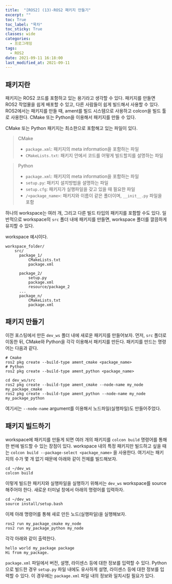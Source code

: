 ```yaml
---
title:  "[ROS2] (13)-ROS2 패키지 만들기"
excerpt: ""
toc: True
toc_label: "목차"
toc_sticky: True
classes: wide
categories:
  - 프로그래밍
tags:
  - ROS2
date: 2021-09-11 16:18:00
last_modified_at: 2021-09-11
---
```


## 패키지란
패키지는 ROS2 코드를 포함하고 있는 용기라고 생각할 수 있다. 패키지를 만들면 ROS2 작업물을 쉽게 배포할 수 있고, 다른 사람들이 쉽게 빌드해서 사용할 수 있다. ROS2에서는 패키지를 만들 때, ament를 빌드 시스템으로 사용하고 colcon을 빌드 툴로 사용한다. CMake 또는 Python을 이용해서 패키지를 만들 수 있다.

CMake 또는 Python 패키지는 최소한으로 포함해고 있는 파일이 있다.

> CMake
> - `package.xml`: 패키지의 meta information을 포함하는 파일
> - `CMakeLists.txt`: 패키지 안에서 코드를 어떻게 빌드할지를 설명하는 파일

> Python
> - `package.xml`: 패키지의 meta information을 포함하는 파일
> - `setup.py`: 패키지 설치방법을 설명하는 파일
> - `setup.cfg`: 패키지가 실행파일을 갖고 있을 때 필요한 파일
> - `/<package_name>`: 패키지와 이름이 같은 폴더이며, `__init__.py` 파일을 포함

하나의 workspace는 여러 개, 그리고 다른 빌드 타입의 패키지를 포함할 수도 있다. 일반적으로 workspace의 `src` 폴더 내에 패키지를 만들면, workspace 폴더를 깔끔하게 유지할 수 있다.

workspace 예시이다.
```
workspace_folder/
    src/
      package_1/
          CMakeLists.txt
          package.xml

      package_2/
          setup.py
          package.xml
          resource/package_2
      ...
      package_n/
          CMakeLists.txt
          package.xml
```

## 패키지 만들기
이전 포스팅에서 만든 `dev_ws` 폴더 내에 새로운 패키지를 만들어보자. 먼저, `src` 폴더로 이동한 뒤, CMake와 Python을 각각 이용해서 패키지를 만든다. 패키지를 만드는 명령어는 다음과 같다.

```
# Cmake
ros2 pkg create --build-type ament_cmake <package_name>
# Python
ros2 pkg create --build-type ament_python <package_name>
```

```
cd dev_ws/src
ros2 pkg create --build-type ament_cmake --node-name my_node my_package_cmake
ros2 pkg create --build-type ament_python --node-name my_node my_package_python
```

여기서는 `--node-name` argument를 이용해서 노드파일(실행파일)도 만들어주었다.

## 패키지 빌드하기
workspace에 패키지를 만들게 되면 여러 개의 패키지를 `colcon build` 명령어를 통해 한 번에 빌드할 수 있는 장점이 있다. workspace 내의 특정 패키지만 빌드하고 싶을 때는 `colcon build --package-select <package_name>` 을 사용한다. 여기서는 패키지의 수가 몇 개 없기 때문에 아래와 같이 전체를 빌드해보자.

```
cd ~/dev_ws
colcon build
```

이렇게 빌드한 패키지와 실행파일을 실행하기 위해서는 `dev_ws` workspace를 source 해주어야 한다. 새로운 터미널 창에서 아래의 명령어를 입력하자.

```
cd ~/dev_ws
source install/setup.bash
```

이제 아래 명령어를 통해 새로 만든 노드(실행파일)을 실행해보자.

```
ros2 run my_package_cmake my_node
ros2 run my_package_python my_node
```

각각 아래와 같이 출력한다.

```
hello world my_package package
Hi from my_package.
```

`package.xml` 파일에서 버전, 설명, 라이센스 등에 대한 정보를 입력할 수 있다. Python으로 빌드한 경우 `setup.py` 파일 내에도 유사하게 설명, 라이센스 등에 대한 정보를 입력할 수 있다. 이 경우에는 `package.xml` 파일 내의 정보와 일치시킬 필요가 있다.